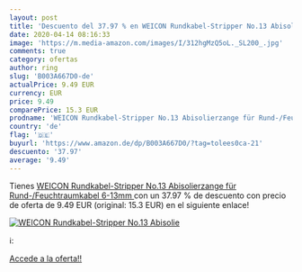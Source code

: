 ```yaml
---
layout: post
title: 'Descuento del 37.97 % en WEICON Rundkabel-Stripper No.13 Abisolie'
date: 2020-04-14 08:16:33
image: 'https://m.media-amazon.com/images/I/312hgMzQ5oL._SL200_.jpg'
comments: true
category: ofertas
author: ring
slug: 'B003A667D0-de'
actualPrice: 9.49 EUR
currency: EUR
price: 9.49
comparePrice: 15.3 EUR
prodname: 'WEICON Rundkabel-Stripper No.13 Abisolierzange für Rund-/Feuchtraumkabel  6-13mm '
country: 'de'
flag: '🇩🇪'
buyurl: 'https://www.amazon.de/dp/B003A667D0/?tag=tolees0ca-21'
descuento: '37.97'
average: '9.49'
---
```


Tienes [WEICON Rundkabel-Stripper No.13 Abisolierzange für Rund-/Feuchtraumkabel  6-13mm ](https://www.amazon.de/dp/B003A667D0/?tag=tolees0ca-21) con un 37.97 % de descuento con precio de oferta de 9.49 EUR (original: 15.3 EUR) en el siguiente enlace!

[![WEICON Rundkabel-Stripper No.13 Abisolie](https://m.media-amazon.com/images/I/312hgMzQ5oL._SL200_.jpg)](https://www.amazon.de/dp/B003A667D0/?tag=tolees0ca-21)

ℹ️:


[Accede a la oferta!!](https://www.amazon.de/dp/B003A667D0/?tag=tolees0ca-21)
